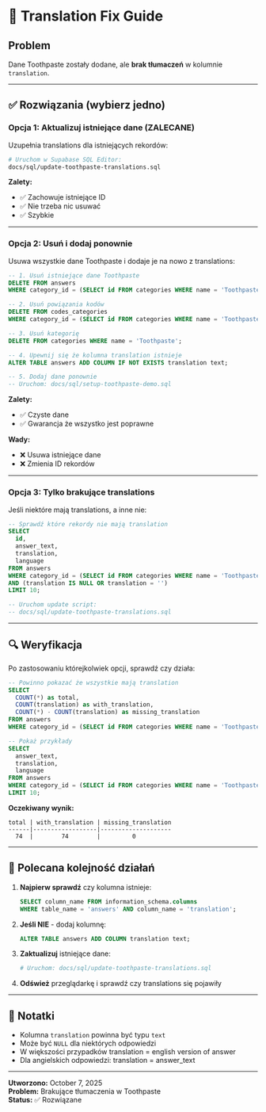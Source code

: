 # 🔧 Translation Fix Guide

## Problem
Dane Toothpaste zostały dodane, ale **brak tłumaczeń** w kolumnie `translation`.

---

## ✅ Rozwiązania (wybierz jedno)

### Opcja 1: Aktualizuj istniejące dane (ZALECANE)

Uzupełnia translations dla istniejących rekordów:

```bash
# Uruchom w Supabase SQL Editor:
docs/sql/update-toothpaste-translations.sql
```

**Zalety:**
- ✅ Zachowuje istniejące ID
- ✅ Nie trzeba nic usuwać
- ✅ Szybkie

---

### Opcja 2: Usuń i dodaj ponownie

Usuwa wszystkie dane Toothpaste i dodaje je na nowo z translations:

```sql
-- 1. Usuń istniejące dane Toothpaste
DELETE FROM answers 
WHERE category_id = (SELECT id FROM categories WHERE name = 'Toothpaste');

-- 2. Usuń powiązania kodów
DELETE FROM codes_categories
WHERE category_id = (SELECT id FROM categories WHERE name = 'Toothpaste');

-- 3. Usuń kategorię
DELETE FROM categories WHERE name = 'Toothpaste';

-- 4. Upewnij się że kolumna translation istnieje
ALTER TABLE answers ADD COLUMN IF NOT EXISTS translation text;

-- 5. Dodaj dane ponownie
-- Uruchom: docs/sql/setup-toothpaste-demo.sql
```

**Zalety:**
- ✅ Czyste dane
- ✅ Gwarancja że wszystko jest poprawne

**Wady:**
- ❌ Usuwa istniejące dane
- ❌ Zmienia ID rekordów

---

### Opcja 3: Tylko brakujące translations

Jeśli niektóre mają translations, a inne nie:

```sql
-- Sprawdź które rekordy nie mają translation
SELECT 
  id,
  answer_text,
  translation,
  language
FROM answers
WHERE category_id = (SELECT id FROM categories WHERE name = 'Toothpaste')
AND (translation IS NULL OR translation = '')
LIMIT 10;

-- Uruchom update script:
-- docs/sql/update-toothpaste-translations.sql
```

---

## 🔍 Weryfikacja

Po zastosowaniu którejkolwiek opcji, sprawdź czy działa:

```sql
-- Powinno pokazać że wszystkie mają translation
SELECT 
  COUNT(*) as total,
  COUNT(translation) as with_translation,
  COUNT(*) - COUNT(translation) as missing_translation
FROM answers
WHERE category_id = (SELECT id FROM categories WHERE name = 'Toothpaste');

-- Pokaż przykłady
SELECT 
  answer_text,
  translation,
  language
FROM answers
WHERE category_id = (SELECT id FROM categories WHERE name = 'Toothpaste')
LIMIT 10;
```

**Oczekiwany wynik:**
```
total | with_translation | missing_translation
------|------------------|--------------------
  74  |        74        |         0
```

---

## 🎯 Polecana kolejność działań

1. **Najpierw sprawdź** czy kolumna istnieje:
   ```sql
   SELECT column_name FROM information_schema.columns 
   WHERE table_name = 'answers' AND column_name = 'translation';
   ```

2. **Jeśli NIE** - dodaj kolumnę:
   ```sql
   ALTER TABLE answers ADD COLUMN translation text;
   ```

3. **Zaktualizuj** istniejące dane:
   ```bash
   # Uruchom: docs/sql/update-toothpaste-translations.sql
   ```

4. **Odśwież** przeglądarkę i sprawdź czy translations się pojawiły

---

## 📝 Notatki

- Kolumna `translation` powinna być typu `text`
- Może być `NULL` dla niektórych odpowiedzi
- W większości przypadków translation = english version of answer
- Dla angielskich odpowiedzi: translation = answer_text

---

**Utworzono:** October 7, 2025  
**Problem:** Brakujące tłumaczenia w Toothpaste  
**Status:** ✅ Rozwiązane



